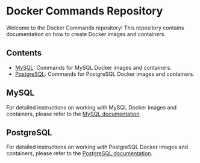 # Docker Commands Repository

Welcome to the Docker Commands repository! This repository contains documentation on how to create Docker images and containers.

## Contents

- [MySQL](MySQL.md): Commands for MySQL Docker images and containers.
- [PostgreSQL](PostgreSQL.md): Commands for PostgreSQL Docker images and containers.

## MySQL

For detailed instructions on working with MySQL Docker images and containers, please refer to the [MySQL documentation](MySQL.md).

## PostgreSQL

For detailed instructions on working with PostgreSQL Docker images and containers, please refer to the [PostgreSQL documentation](PostgreSQL.md).
